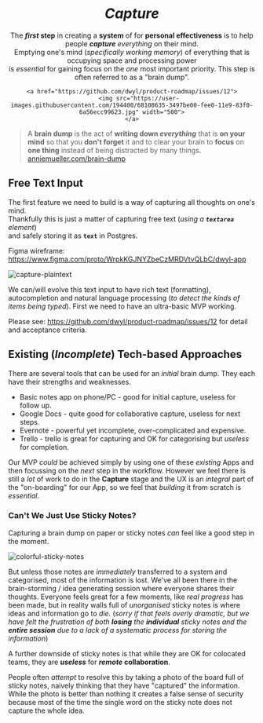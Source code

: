 <div align="center">

# _Capture_

The **_first_ step** in creating
a **system** of for **personal effectiveness**
is to help people ***capture***
_everything_ on their mind. <br />
Emptying one's mind (_specifically working memory_)
of everything that is occupying space and processing power <br />
is _essential_ for gaining focus
on the _one_ most important priority.
This step is often referred to as a "brain dump".


    <a href="https://github.com/dwyl/product-roadmap/issues/12">
        <img src="https://user-images.githubusercontent.com/194400/68108635-3497be00-fee0-11e9-83f0-6a56ecc99623.jpg" width="500">
    </a>
</div>
<!-- this diagram is borrowed from https://anniemueller.com/brain-dump-noun-1
we definitely need a better one. If you want to help with this,
please open an issue: github.com/dwyl/product-roadmap/issues/new -->


> A **brain dump** is the act of **writing down _everything_**
that is **on your mind** so that you **don't forget** it
and to clear your brain to **focus** on **one thing**
instead of being distracted by many things.
[anniemueller.com/brain-dump](https://anniemueller.com/brain-dump-noun-1)

## Free Text Input

The first feature we need to build
is a way of capturing all thoughts
on one's mind. <br />
Thankfully this is just a matter
of capturing free text (_using a **`textarea`** element_) <br />
and safely storing it as **`text`** in Postgres.

Figma wireframe: https://www.figma.com/proto/WrpkKGJNYZbeCzMRDVtvQLbC/dwyl-app

![capture-plaintext](https://user-images.githubusercontent.com/194400/68241788-3c05b700-0007-11ea-941b-0fd58962ad03.png)

We can/will evolve this text input
to have rich text (formatting),
autocompletion and natural language processing
(_to detect the kinds of items being typed_).
First we need to have an ultra-basic MVP working.


Please see: https://github.com/dwyl/product-roadmap/issues/12
for detail and acceptance criteria.


## Existing (_Incomplete_) Tech-based Approaches

There are several tools that can be used for an _initial_ brain dump.
They each have their strengths and weaknesses.

+ Basic notes app on phone/PC - good for initial capture, useless for follow up.
+ Google Docs - quite good for collaborative capture, useless for next steps.
+ Evernote - powerful yet incomplete, over-complicated and expensive.
+ Trello - trello is great for capturing and OK for categorising
but _useless_ for completion.


Our MVP _could_ be achieved
simply by using one of these
_existing_ Apps
and then focussing on the _next_ step
in the workflow.
However we feel there is still
a _lot_ of work to do in the **Capture** stage
and the UX is an _integral_ part of the "on-boarding" for our App,
so we feel that _building_ it from scratch is _essential_.

### Can't We Just Use Sticky Notes?

Capturing a brain dump
on paper or sticky notes
_can_ feel like a good step in the moment.

![colorful-sticky-notes](https://user-images.githubusercontent.com/194400/68108210-1ed5c900-fedf-11e9-829b-27f84889e311.jpg)

But unless those notes
are _immediately_ transferred
to a system and categorised,
most of the information is lost.
We've all been there
in the brain-storming / idea generating
session where everyone shares their thoughts.
Everyone feels great for a few moments,
like _real progress_ has been made,
but in reality walls full of _unorganised_ sticky notes
is where ideas and information go to _die_.
(_sorry if that feels overly dramatic,
  but we have felt the frustration
  of both **losing** the **individual** sticky notes
  and the **entire session**
  due to a lack of a systematic process for storing the information_)

A further downside of sticky notes
is that while they are OK for colocated teams,
they are ***useless*** for **_remote_ collaboration**.

People often _attempt_ to resolve
this by taking a photo of the board full of sticky notes,
naively thinking that they have "captured"
the information.
While the photo is better than nothing
it creates a false sense of security
because most of the time
the single word on the sticky note
does not capture the whole idea.
